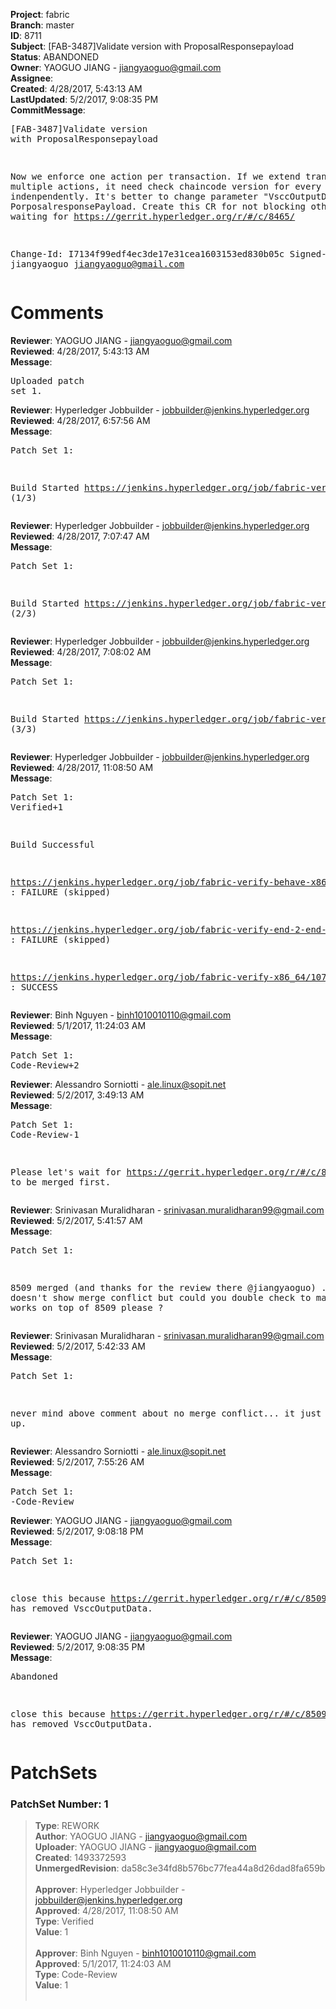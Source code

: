 <strong>Project</strong>: fabric<br><strong>Branch</strong>: master<br><strong>ID</strong>: 8711<br><strong>Subject</strong>: [FAB-3487]Validate version with ProposalResponsepayload<br><strong>Status</strong>: ABANDONED<br><strong>Owner</strong>: YAOGUO JIANG - jiangyaoguo@gmail.com<br><strong>Assignee</strong>:<br><strong>Created</strong>: 4/28/2017, 5:43:13 AM<br><strong>LastUpdated</strong>: 5/2/2017, 9:08:35 PM<br><strong>CommitMessage</strong>:<br><pre>[FAB-3487]Validate version with ProposalResponsepayload

Now we enforce one action per transaction. If we extend transation
to multiple actions, it need check chaincode version for every
action indenpendently. It's better to change parameter
"VsccOutputData" to PorposalresponsePayload. Create this CR for
not blocking other CRs waiting for
https://gerrit.hyperledger.org/r/#/c/8465/

Change-Id: I7134f99edf4ec3de17e31cea1603153ed830b05c
Signed-off-by: jiangyaoguo <jiangyaoguo@gmail.com>
</pre><h1>Comments</h1><strong>Reviewer</strong>: YAOGUO JIANG - jiangyaoguo@gmail.com<br><strong>Reviewed</strong>: 4/28/2017, 5:43:13 AM<br><strong>Message</strong>: <pre>Uploaded patch set 1.</pre><strong>Reviewer</strong>: Hyperledger Jobbuilder - jobbuilder@jenkins.hyperledger.org<br><strong>Reviewed</strong>: 4/28/2017, 6:57:56 AM<br><strong>Message</strong>: <pre>Patch Set 1:

Build Started https://jenkins.hyperledger.org/job/fabric-verify-x86_64/10768/ (1/3)</pre><strong>Reviewer</strong>: Hyperledger Jobbuilder - jobbuilder@jenkins.hyperledger.org<br><strong>Reviewed</strong>: 4/28/2017, 7:07:47 AM<br><strong>Message</strong>: <pre>Patch Set 1:

Build Started https://jenkins.hyperledger.org/job/fabric-verify-behave-x86_64/4831/ (2/3)</pre><strong>Reviewer</strong>: Hyperledger Jobbuilder - jobbuilder@jenkins.hyperledger.org<br><strong>Reviewed</strong>: 4/28/2017, 7:08:02 AM<br><strong>Message</strong>: <pre>Patch Set 1:

Build Started https://jenkins.hyperledger.org/job/fabric-verify-end-2-end-x86_64/2298/ (3/3)</pre><strong>Reviewer</strong>: Hyperledger Jobbuilder - jobbuilder@jenkins.hyperledger.org<br><strong>Reviewed</strong>: 4/28/2017, 11:08:50 AM<br><strong>Message</strong>: <pre>Patch Set 1: Verified+1

Build Successful 

https://jenkins.hyperledger.org/job/fabric-verify-behave-x86_64/4831/ : FAILURE (skipped)

https://jenkins.hyperledger.org/job/fabric-verify-end-2-end-x86_64/2298/ : FAILURE (skipped)

https://jenkins.hyperledger.org/job/fabric-verify-x86_64/10768/ : SUCCESS</pre><strong>Reviewer</strong>: Binh Nguyen - binh1010010110@gmail.com<br><strong>Reviewed</strong>: 5/1/2017, 11:24:03 AM<br><strong>Message</strong>: <pre>Patch Set 1: Code-Review+2</pre><strong>Reviewer</strong>: Alessandro Sorniotti - ale.linux@sopit.net<br><strong>Reviewed</strong>: 5/2/2017, 3:49:13 AM<br><strong>Message</strong>: <pre>Patch Set 1: Code-Review-1

Please let's wait for https://gerrit.hyperledger.org/r/#/c/8509/ to be merged first.</pre><strong>Reviewer</strong>: Srinivasan Muralidharan - srinivasan.muralidharan99@gmail.com<br><strong>Reviewed</strong>: 5/2/2017, 5:41:57 AM<br><strong>Message</strong>: <pre>Patch Set 1:

8509 merged (and thanks for the review there @jiangyaoguo) . This CR doesn't show merge conflict but could you double check to make sure it works on top of 8509 please ?</pre><strong>Reviewer</strong>: Srinivasan Muralidharan - srinivasan.muralidharan99@gmail.com<br><strong>Reviewed</strong>: 5/2/2017, 5:42:33 AM<br><strong>Message</strong>: <pre>Patch Set 1:

never mind above comment about no merge conflict... it just showed up.</pre><strong>Reviewer</strong>: Alessandro Sorniotti - ale.linux@sopit.net<br><strong>Reviewed</strong>: 5/2/2017, 7:55:26 AM<br><strong>Message</strong>: <pre>Patch Set 1: -Code-Review</pre><strong>Reviewer</strong>: YAOGUO JIANG - jiangyaoguo@gmail.com<br><strong>Reviewed</strong>: 5/2/2017, 9:08:18 PM<br><strong>Message</strong>: <pre>Patch Set 1:

close this because https://gerrit.hyperledger.org/r/#/c/8509/ has removed VsccOutputData.</pre><strong>Reviewer</strong>: YAOGUO JIANG - jiangyaoguo@gmail.com<br><strong>Reviewed</strong>: 5/2/2017, 9:08:35 PM<br><strong>Message</strong>: <pre>Abandoned

close this because https://gerrit.hyperledger.org/r/#/c/8509/ has removed VsccOutputData.</pre><h1>PatchSets</h1><h3>PatchSet Number: 1</h3><blockquote><strong>Type</strong>: REWORK<br><strong>Author</strong>: YAOGUO JIANG - jiangyaoguo@gmail.com<br><strong>Uploader</strong>: YAOGUO JIANG - jiangyaoguo@gmail.com<br><strong>Created</strong>: 1493372593<br><strong>UnmergedRevision</strong>: da58c3e34fd8b576bc77fea44a8d26dad8fa659b<br><br><strong>Approver</strong>: Hyperledger Jobbuilder - jobbuilder@jenkins.hyperledger.org<br><strong>Approved</strong>: 4/28/2017, 11:08:50 AM<br><strong>Type</strong>: Verified<br><strong>Value</strong>: 1<br><br><strong>Approver</strong>: Binh Nguyen - binh1010010110@gmail.com<br><strong>Approved</strong>: 5/1/2017, 11:24:03 AM<br><strong>Type</strong>: Code-Review<br><strong>Value</strong>: 1<br><br></blockquote>